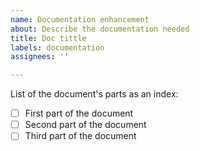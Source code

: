 ```yaml
---
name: Documentation enhancement
about: Describe the documentation needed
title: Doc tittle
labels: documentation
assignees: ''

---
```


List of the document's parts as an index:
- [ ] First part of the document
- [ ] Second part of the document
- [ ] Third part of the document
